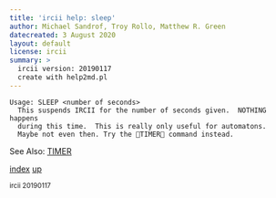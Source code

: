 ```yaml
---
title: 'ircii help: sleep'
author: Michael Sandrof, Troy Rollo, Matthew R. Green
datecreated: 3 August 2020
layout: default
license: ircii
summary: >
  ircii version: 20190117
  create with help2md.pl
---
```

```
Usage: SLEEP <number of seconds>
  This suspends IRCII for the number of seconds given.  NOTHING happens
  during this time.  This is really only useful for automatons.
  Maybe not even then. Try the TIMER command instead.

```
See Also:
  [TIMER](timer.html)

[index](index.html)
[up](..)

<small> ircii 20190117 </small>
